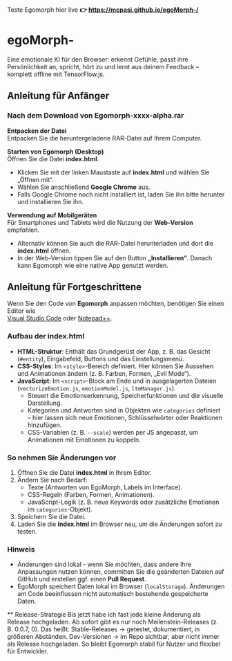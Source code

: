 
Teste Egomorph hier live
**👉 https://mcpasi.github.io/egoMorph-/**
# egoMorph-
Eine emotionale KI für den Browser: erkennt Gefühle, passt ihre Persönlichkeit an, spricht, hört zu und lernt aus deinem Feedback – komplett offline mit TensorFlow.js.

## Anleitung für Anfänger

### Nach dem Download von **Egomorph-xxxx-alpha.rar**

**Entpacken der Datei**  
Entpacken Sie die heruntergeladene RAR-Datei auf Ihrem Computer.

**Starten von Egomorph (Desktop)**  
Öffnen Sie die Datei **index.html**.  
- Klicken Sie mit der linken Maustaste auf **index.html** und wählen Sie „Öffnen mit“.  
- Wählen Sie anschließend **Google Chrome** aus.  
- Falls Google Chrome noch nicht installiert ist, laden Sie ihn bitte herunter und installieren Sie ihn.

**Verwendung auf Mobilgeräten**  
Für Smartphones und Tablets wird die Nutzung der **Web-Version** empfohlen.  
- Alternativ können Sie auch die RAR-Datei herunterladen und dort die **index.html** öffnen.  
- In der Web-Version tippen Sie auf den Button **„Installieren“**. Danach kann Egomorph wie eine native App genutzt werden.

## Anleitung für Fortgeschrittene

Wenn Sie den Code von **Egomorph** anpassen möchten, benötigen Sie einen Editor wie  
[Visual Studio Code](https://code.visualstudio.com/) oder [Notepad++](https://notepad-plus-plus.org/).

### Aufbau der index.html
- **HTML-Struktur**: Enthält das Grundgerüst der App, z. B. das Gesicht (`#entity`), Eingabefeld, Buttons und das Einstellungsmenü.  
- **CSS-Styles**: Im `<style>`-Bereich definiert. Hier können Sie Aussehen und Animationen ändern (z. B. Farben, Formen, „Evil Mode“).  
- **JavaScript**: Im `<script>`-Block am Ende und in ausgelagerten Dateien (`vectorizeEmotion.js`, `emotionModel.js`, `ltmManager.js`).  
  - Steuert die Emotionserkennung, Speicherfunktionen und die visuelle Darstellung.  
  - Kategorien und Antworten sind in Objekten wie `categories` definiert – hier lassen sich neue Emotionen, Schlüsselwörter oder Reaktionen hinzufügen.  
  - CSS-Variablen (z. B. `--scale`) werden per JS angepasst, um Animationen mit Emotionen zu koppeln.

### So nehmen Sie Änderungen vor
1. Öffnen Sie die Datei **index.html** in Ihrem Editor.  
2. Ändern Sie nach Bedarf:
   - Texte (Antworten von EgoMorph, Labels im Interface).  
   - CSS-Regeln (Farben, Formen, Animationen).  
   - JavaScript-Logik (z. B. neue Keywords oder zusätzliche Emotionen im `categories`-Objekt).  
3. Speichern Sie die Datei.  
4. Laden Sie die **index.html** im Browser neu, um die Änderungen sofort zu testen.  

### Hinweis
- Änderungen sind lokal - wenn Sie möchten, dass andere Ihre Anpassungen nutzen können, committen Sie die geänderten Dateien auf GitHub und erstellen ggf. einen **Pull Request**.  
- EgoMorph speichert Daten lokal im Browser (`localStorage`). Änderungen am Code beeinflussen nicht automatisch bestehende gespeicherte Daten.  

** Release-Strategie
Bis jetzt habe ich fast jede kleine Änderung als Release hochgeladen. Ab sofort gibt es nur noch Meilenstein-Releases (z. B. 0.0.7, 0).
Das heißt:
Stable-Releases → getestet, dokumentiert, in größeren Abständen.
Dev-Versionen → im Repo sichtbar, aber nicht immer als Release hochgeladen.
So bleibt Egomorph stabil für Nutzer und flexibel für Entwickler.
